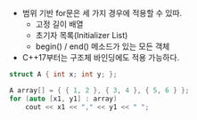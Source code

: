 - 범위 기반 for문은 세 가지 경우에 적용할 수 있따.
	- 고정 길이 배열
	- 초기자 목록(Initializer List)
	- begin() / end() 메소드가 있는 모든 객체
- C++17부터는 구조체 바인딩에도 적용 가능하다.
```cpp
struct A { int x; int y; };

A array[] = { { 1, 2 }, { 3, 4 }, { 5, 6 } };
for (auto [x1, y1] : array)
	cout << x1 << "," << y1 << " ";
```